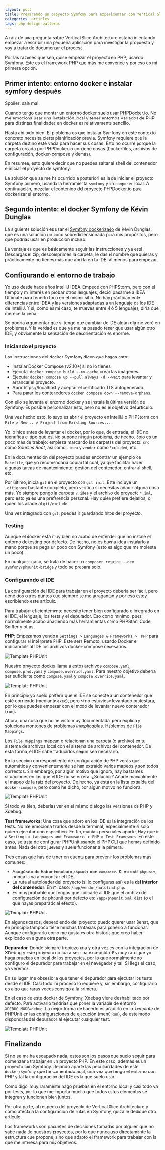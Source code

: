 ```yaml
---
layout: post
title: Preparando un proyecto Symfony para experimentar con Vertical Slice Architecture
categories: articles
tags: php design-patterns
---
```


A raíz de una pregunta sobre Vertical Slice Architecture estaba intentando empezar a escribir una pequeña aplicación para investigar la propuesta y voy a tratar de documentar el proceso.

Por las razones que sea, quise empezar el proyecto en PHP, usando Symfony. Este es el framework PHP que más me convence y por eso es mi primera opción.

## Primer intento: entorno docker e instalar symfony después

Spoiler: sale mal.

Cuando tengo que montar un entorno docker suelo usar [PHPDocker.io](https://phpdocker.io/). No me emociona usar una instalación local y tener entornos variados de PHP para distintas finalidades en docker es relativamente sencillo.

Hasta ahí todo bien. El problema es que instalar Symfony en este contexto concreto necesita cierta planificación previa. Symfony requiere que la carpeta destino esté vacía para hacer sus cosas. Esto no ocurre porque la carpeta creada por PHPDocker.io contiene cosas (Dockerfiles, archivos de configuración, docker-compose y demás).

En resumen, esto quiere decir que no puedes saltar al shell del contenedor e iniciar el proyecto de symfony.

La solución que se me ha ocurrido a posteriori es la de iniciar el proyecto Symfony primero, usando la herramienta `symfony` y un `composer` local. A continuación, mezclar el contenido del proyecto PHPDocker.io para dockerizar el entorno.

## Segundo intento: el docker Symfony de Kévin Dunglas

La siguiente solución es usar el [Symfony dockerizado](https://github.com/dunglas/symfony-docker) de Kévin Dunglas, que es una solución un poco sobredimensionada para mis propósitos, pero que podrías usar en producción incluso.

La ventaja es que es básicamente seguir las instrucciones y ya está. Descargas el zip, descomprimes la carpeta, le das el nombre que quieras y prácticamente no tienes más que abrirla en tu IDE. Al menos para empezar.

## Configurando el entorno de trabajo

Yo uso desde hace años IntelliJ IDEA. Empecé con PHPStorm, pero con el tiempo y mi interés en probar otros lenguajes, decidí pasarme a IDEA Ultimate para tenerlo todo en el mismo sitio. No hay prácticamente diferencias entre IDEA y las versiones adaptadas a un lenguaje de los IDE de IntelliJ. Y si, como es mi caso, te mueves entre 4 ó 5 lenguajes, diría que merece la pena.

Se podría argumentar que si tengo que cambiar de IDE algún día me veré en problemas. Y la verdad es que ya me ha pasado tener que usar algún otro IDE, y obviamente la sensación de desorientación es enorme.

### Iniciando el proyecto

Las instrucciones del docker Symfony dicen que hagas esto:

* Instalar Docker Compose (v2.10+) si no lo tienes.
* Ejecutar `docker compose build --no-cache` crear las imágenes.
* Ejecutar `docker compose up --pull always -d --wait` para levantar y arrancar el proyecto.
* Abrir https://localhost y aceptar el certificado TLS autogenerado.
* Para parar los contenedores `docker compose down --remove-orphans`.

Con ello se levanta el entorno docker y se instala la última versión de Symfony. Es posible personalizar esto, pero no es el objetivo del artículo.

Una vez hecho esto, lo suyo es abrir el proyecto en IntelliJ o PHPStorm con `File > New... > Project from Existing Sources...`.

Yo lo hice antes de levantar el docker, por lo que, de entrada, el IDE no identifica el tipo que es. No supone ningún problema, de hecho. Solo es un poco más de trabajo: empieza marcando las carpetas del proyecto: `src` como _Sources Root_, así como `.idea` y `vendor` como `Excluded`, etc.

En la documentación del proyecto puedes encontrar un ejemplo de `Makefile`, que yo recomendaría copiar tal cual, ya que facilitar hacer algunas tareas de mantenimiento, gestión del contenedor, entrar al shell, etc.

Por último, inicia `git` en el proyecto con `git init`. Este incluye un `.gitignore` bastante completo, pero verifica si necesitas añadir alguna cosa más. Yo siempre pongo la carpeta `/.idea` y el archivo de proyecto `*.iml`, pero esto ya es una preferencia personal. Hay quien prefiere dejarlos, o quien los añade al `git/exclude`.

Una vez integrado con `git`, puedes ir guardando hitos del proyecto.

### Testing

Aunque el docker está muy bien no acabo de entender que no instale el entorno de testing por defecto. De hecho, no es buena idea instalarlo a mano porque se pega un poco con Symfony (esto es algo que me molesta un poco).

En cualquier caso, se trata de hacer un `composer require --dev symfony/phpunit-bridge` y todo se prepara solo.

### Configurando el IDE

La configuración del IDE para trabajar en el proyecto debería ser fácil, pero tiene dos o tres puntos que siempre se me atragantan y por eso estoy escribiendo este artículo.

Para trabajar eficientemente necesito tener bien configurado e integrado en el IDE, el lenguaje, los tests y el depurador. Eso como mínimo, pues normalmente acabo añadiendo más herramientas como PHPStan, Code Sniffer y otras.

**PHP**: Empezamos yendo a `Settings > Languages & Frameworks >  PHP` para configurar el intérprete PHP. Este será Remoto, usando Docker e indicándole al IDE los archivos docker-compose necesarios.

![Template PHPUnit](../assets/images/symfony-app/php-cli-interpreter.png)

Nuestro proyecto docker llama a estos archivos `compose.yaml`, `compose.prod.yaml` y `compose.override.yaml`. Para nuestro objetivo debería ser suficiente como `compose.yaml` y `compose.override.yaml`.

![Template PHPUnit](../assets/images/symfony-app/php-cli-interpreter.png)

En principio yo suelo preferir que el IDE se conecte a un contenedor que esté corriendo (mediante `exec`), pero si no estuviese levantado protestará, por lo que puedes empezar con el modo de levantar nuevo contenedor (`run`).

Ahora, una cosa que no he visto muy documentada, pero explica y soluciona montones de problemas _inexplicables_. Hablemos de `File Mappings`.

Los `File Mappings` mapean o relacionan una carpeta (o archivo) en tu sistema de archivos local con el sistema de archivos del contenedor. De esta forma, el IDE sabe traducirlos según sea necesario.

En la sección correspondiente de configuración de PHP verás que automática y convenientemente se han extraído varios mapeos y son todos correctos. Sin embargo, por algún motivo que ignoro, hay bastantes situaciones en las que el IDE no se entera. ¿Solución? Añade manualmente el mapeo de la raíz del proyecto. De hecho, ya está en la lista extraída del `docker-compose`, pero como he dicho, por algún motivo no funciona.

![Template PHPUnit](../assets/images/symfony-app/php-file-mappings.png)

Si todo va bien, deberías ver en el mismo diálogo las versiones de PHP y Xdebug.

**Test frameworks**: Una cosa que adoro en los IDE es la integración de los tests. No me emociona tirarlos desde la terminal, especialmente si solo quiero ejecutar uno específico. En fin, manías personales aparte, Hay que ir a `Settings > Languages and Frameworks > PHP > Test Framewors`. En este caso, se trata de configurar PHPUnit usando el PHP CLI que hemos definido antes. Nada del otro jueves y suele funcionar a la primera.

Tres cosas que has de tener en cuenta para prevenir los problemas más comunes:

* Asegúrate de haber instalado `phpunit` con `composer`. Si no está `phpunit`, nunca lo va a encontrar el IDE.
* La ruta al autoloader del proyecto (si lo configuras así) es la **del interior del contenedor**. En mi caso: `/app/vendor/autoload.php`.
* Es muy probable que tengas que indicarle al IDE que el archivo de configuración de phpunit por defecto es: `/app/phpunit.xml.dist` (o el que hayas preparado al efecto).

![Template PHPUnit](../assets/images/symfony-app/phpunit-configuration.png)

En algunos casos, dependiendo del proyecto puedo querer usar Behat, que en principio tampoco tiene muchas fantasías para ponerlo a funcionar. Aunque configurarlo como me gusta es otra historia que creo haber explicado en alguna otra parte.

**Depurador**: Donde siempre tropiezo una y otra vez es con la integración de XDebug y este proyecto no iba a ser una excepción. Es muy raro que yo haga pruebas en local de los proyectos, por lo que normalmente no configuro el depurador para trabajar en el navegador y tal. Si llega el caso, ya veremos.

En su lugar, me obsesiona que tener el depurador para ejecutar los tests desde el IDE. Casi todo mi proceso lo requiere y, sin embargo, configurarlo es algo que raras veces consigo a la primera.

En el caso de este docker de Symfony, Xdebug viene deshabilitado por defecto. Para activarlo tendrías que poner la variable de entorno `XDEBUG_MODE=debug`. La mejor forma de hacerlo es añadirlo en la _Template_ de PHPUnit en las configuraciones de ejecución (menú `Run`), de este modo dispondrás del depurador al ejecutar cualquier test.

![Template PHPUnit](../assets/images/symfony-app/php-unit-template.png)

## Finalizando

Si no se me ha escapado nada, estos son los pasos que suelo seguir para comenzar a trabajar en un proyecto PHP. En este caso, además es un proyecto con Symfony. Dejando aparte las peculiaridades de este `docker/Symfony` que he comentado aquí, una vez que tengo el entorno con PHP y tal la configuración del IDE es la que suelo usar.

Como digo, muy raramente hago pruebas en el entorno local y casi todo va por tests, por lo que me importa mucho que todos estos elementos se integren y funcionen bien juntos.

Por otra parte, al respecto del proyecto de Vertical Slice Architecture y como afecta a la configuración de rutas en Symfony, quizá le dedique otro artículo.

Los frameworks son paquetes de decisiones tomadas por alguien que no sabe nada de nuestros proyectos, por lo que nunca uso directamente la estructura que propone, sino que adapto el framework para trabajar con la que me interesa para mis objetivos.
